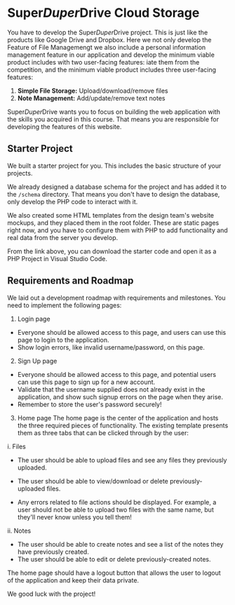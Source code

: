# Super*Duper*Drive Cloud Storage
You have to develop the Super*Duper*Drive project. This is just like the products like Google Drive and Dropbox. Here we not only develop the Feature of File Managemengt we also include a personal information management feature in our application and develop the minimum viable product includes with two user-facing features:
iate them from the competition, and the minimum viable product includes three user-facing features:

1. **Simple File Storage:** Upload/download/remove files
2. **Note Management:** Add/update/remove text notes

Super*Duper*Drive wants you to focus on building the web application with the skills you acquired in this course. That means you are responsible for developing the features of this website. 

## Starter Project
We built a starter project for you. This includes the basic structure of your projects. 

We already designed a database schema for the project and has added it to the `/schema` directory. That means you don't have to design the database, only develop the PHP code to interact with it. 

We also created some HTML templates from the design team's website mockups, and they placed them in the root folder. These are static pages right now, and you have to configure them with PHP to add functionality and real data from the server you develop. 

From the link above, you can download the starter code and open it as a PHP Project in Visual Studio Code.

## Requirements and Roadmap
We laid out a development roadmap with requirements and milestones. You need to implement the following pages:

1. Login page
 - Everyone should be allowed access to this page, and users can use this page to login to the application. 
 - Show login errors, like invalid username/password, on this page. 


2. Sign Up page
 - Everyone should be allowed access to this page, and potential users can use this page to sign up for a new account. 
 - Validate that the username supplied does not already exist in the application, and show such signup errors on the page when they arise.
 - Remember to store the user's password securely!


3. Home page
The home page is the center of the application and hosts the three required pieces of functionality. The existing template presents them as three tabs that can be clicked through by the user:


 i. Files
  - The user should be able to upload files and see any files they previously uploaded. 

  - The user should be able to view/download or delete previously-uploaded files.
  - Any errors related to file actions should be displayed. For example, a user should not be able to upload two files with the same name, but they'll never know unless you tell them!


 ii. Notes
  - The user should be able to create notes and see a list of the notes they have previously created.
  - The user should be able to edit or delete previously-created notes.

The home page should have a logout button that allows the user to logout of the application and keep their data private.

We good luck with the project!
